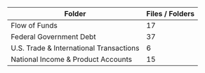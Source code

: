 | Folder                                  |   Files / Folders |
|-----------------------------------------|-------------------|
| Flow of Funds                           |                17 |
| Federal Government Debt                 |                37 |
| U.S. Trade & International Transactions |                 6 |
| National Income & Product Accounts      |                15 |
